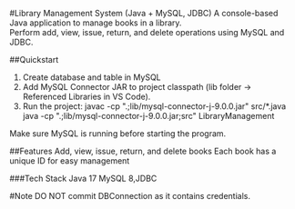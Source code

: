 
#Library Management System (Java + MySQL, JDBC)
A console-based Java application to manage books in a library.  
Perform add, view, issue, return, and delete operations using MySQL and JDBC.

##Quickstart

1. Create database and table in MySQL
2. Add MySQL Connector JAR to project classpath (lib folder → Referenced Libraries in VS Code).
3. Run the project:
   javac -cp ".;lib/mysql-connector-j-9.0.0.jar" src/*.java
   java -cp ".;lib/mysql-connector-j-9.0.0.jar;src" LibraryManagement

Make sure MySQL is running before starting the program.

##Features
Add, view, issue, return, and delete books
Each book has a unique ID for easy management

###Tech Stack
Java 17
MySQL 8,JDBC

#Note
DO NOT commit DBConnection as it contains credentials.

